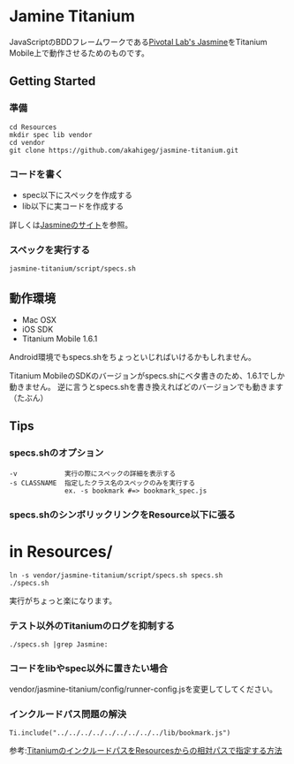 Jamine Titanium
===============

JavaScriptのBDDフレームワークである[Pivotal Lab's Jasmine](http://github.com/pivotal/jasmine)をTitanium Mobile上で動作させるためのものです。

Getting Started
---------------

### 準備

    cd Resources
    mkdir spec lib vendor
    cd vendor
    git clone https://github.com/akahigeg/jasmine-titanium.git

### コードを書く

* spec以下にスペックを作成する
* lib以下に実コードを作成する

詳しくは[Jasmineのサイト](http://pivotal.github.com/jasmine/)を参照。

### スペックを実行する

    jasmine-titanium/script/specs.sh

動作環境
--------

* Mac OSX
* iOS SDK
* Titanium Mobile 1.6.1

Android環境でもspecs.shをちょっといじればいけるかもしれません。

Titanium MobileのSDKのバージョンがspecs.shにベタ書きのため、1.6.1でしか動きません。
逆に言うとspecs.shを書き換えればどのバージョンでも動きます（たぶん）

Tips
----

### specs.shのオプション

    -v            実行の際にスペックの詳細を表示する
    -s CLASSNAME  指定したクラス名のスペックのみを実行する
                  ex. -s bookmark #=> bookmark_spec.js

### specs.shのシンボリックリンクをResource以下に張る

  # in Resources/
    ln -s vendor/jasmine-titanium/script/specs.sh specs.sh
    ./specs.sh

実行がちょっと楽になります。

### テスト以外のTitaniumのログを抑制する

    ./specs.sh |grep Jasmine:

### コードをlibやspec以外に置きたい場合

vendor/jasmine-titanium/config/runner-config.jsを変更してしてください。

### インクルードパス問題の解決

    Ti.include("../../../../../../../../../lib/bookmark.js")

参考:[TitaniumのインクルードパスをResourcesからの相対パスで指定する方法](http://higelog.brassworks.jp/?p=1130)
